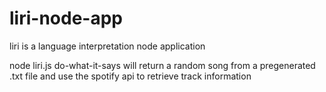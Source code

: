 # liri-node-app

liri is a language interpretation node application

node liri.js do-what-it-says will return a random song from a pregenerated .txt file and use the spotify api to retrieve track information
